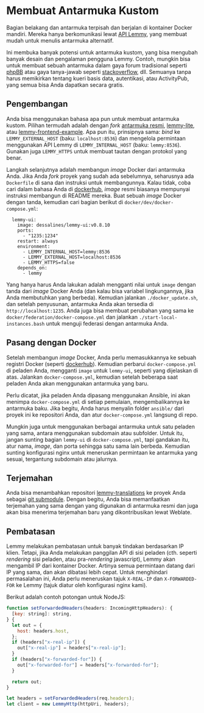 # Membuat Antarmuka Kustom

Bagian belakang dan antarmuka terpisah dan berjalan di kontainer Docker mandiri. Mereka hanya berkomunikasi lewat [API Lemmy](api_reference.md), yang membuat mudah untuk menulis antarmuka alternatif.

Ini membuka banyak potensi untuk antarmuka kustom, yang bisa mengubah banyak desain dan pengalaman pengguna Lemmy. Contoh, mungkin bisa untuk membuat sebuah antarmuka dalam gaya forum tradisional seperti [phpBB](https://www.phpbb.com/) atau gaya tanya-jawab seperti [stackoverflow](https://stackoverflow.com/), dll. Semuanya tanpa harus memikirkan tentang kueri basis data, autentikasi, atau ActivityPub, yang semua bisa Anda dapatkan secara gratis.

## Pengembangan

Anda bisa menggunakan bahasa apa pun untuk membuat antarmuka kustom. Pilihan termudah adalah dengan _fork_ [antarmuka resmi](https://github.com/LemmyNet/lemmy-ui), [lemmy-lite](https://github.com/IronOxidizer/lemmy-lite), atau [lemmy-frontend-example](https://github.com/LemmyNet/lemmy-front-end-example). Apa pun itu, prinsipnya sama: _bind_ ke `LEMMY_EXTERNAL_HOST` (baku: `localhost:8536`) dan mengelola permintaan menggunakan API Lemmy di `LEMMY_INTERNAL_HOST` (baku: `lemmy:8536`). Gunakan juga `LEMMY_HTTPS` untuk membuat tautan dengan protokol yang benar.

Langkah selanjutnya adalah membangun _image_ Docker dari antarmuka Anda. Jika Anda _fork_ proyek yang sudah ada sebelumnya, seharusnya ada `Dockerfile` di sana dan instruksi untuk membangunnya. Kalau tidak, coba cari dalam bahasa Anda di [dockerhub](https://hub.docker.com/), _image_ resmi biasanya mempunyai instruksi membangun di README mereka. Buat sebuah _image_ Docker dengan tanda, kemudian cari bagian berikut di `docker/dev/docker-compose.yml`:

```
  lemmy-ui:
    image: dessalines/lemmy-ui:v0.8.10
    ports:
      - "1235:1234"
    restart: always
    environment:
      - LEMMY_INTERNAL_HOST=lemmy:8536
      - LEMMY_EXTERNAL_HOST=localhost:8536
      - LEMMY_HTTPS=false
    depends_on:
      - lemmy
```

Yang hanya harus Anda lakukan adalah mengganti nilai untuk `image` dengan tanda dari _image_ Docker Anda (dan kalau bisa variabel lingkungannya, jika Anda membutuhkan yang berbeda). Kemudian jalankan `./docker_update.sh`, dan setelah penyusunan, antarmuka Anda akan tersedia di `http://localhost:1235`. Anda juga bisa membuat perubahan yang sama ke `docker/federation/docker-compose.yml` dan jalankan `./start-local-instances.bash` untuk menguji federasi dengan antarmuka Anda.

## Pasang dengan Docker

Setelah membangun _image_ Docker, Anda perlu memasukkannya ke sebuah registri Docker (seperti [dockerhub](https://hub.docker.com/)). Kemudian perbarui `docker-compose.yml` di peladen Anda, mengganti `image` untuk `lemmy-ui`, seperti yang dijelaskan di atas. Jalankan `docker-compose.yml`, kemudian setelah beberapa saat peladen Anda akan menggunakan antarmuka yang baru.

Perlu dicatat, jika peladen Anda dipasang menggunakan Ansible, ini akan menimpa `docker-compose.yml` di setiap pemulaian, mengembalikannya ke antarmuka baku. Jika begitu, Anda harus menyalin folder `ansible/` dari proyek ini ke repositori Anda, dan atur `docker-compose.yml` langsung di repo.

Mungkin juga untuk menggunakan berbagai antarmuka untuk satu peladen yang sama, antara menggunakan subdomain atau subfolder. Untuk itu, jangan sunting bagian `lemmy-ui` di `docker-compose.yml`, tapi gandakan itu, atur nama, _image_, dan porta sehingga satu sama lain berbeda. Kemudian sunting konfigurasi nginx untuk meneruskan permintaan ke antarmuka yang sesuai, tergantung subdomain atau jalurnya.

## Terjemahan

Anda bisa menambahkan repositori [lemmy-translations](https://github.com/LemmyNet/lemmy-translations) ke proyek Anda sebagai [git submodule](https://git-scm.com/book/id/v2/Git-Tools-Submodules). Dengan begitu, Anda bisa memanfaatkan terjemahan yang sama dengan yang digunakan di antarmuka resmi dan juga akan bisa menerima terjemahan baru yang dikontribusikan lewat Weblate.

## Pembatasan

Lemmy melakukan pembatasan untuk banyak tindakan berdasarkan IP klien. Tetapi, jika Anda melakukan panggilan API di sisi peladen (cth. seperti _rendering_ sisi peladen, atau pra-_rendering_ javascript), Lemmy akan mengambil IP dari kontainer Docker. Artinya semua permintaan datang dari IP yang sama, dan akan dibatasi lebih cepat. Untuk menghindari permasalahan ini, Anda perlu meneruskan tajuk `X-REAL-IP` dan `X-FORWARDED-FOR` ke Lemmy (tajuk diatur oleh konfigurasi nginx kami).

Berikut adalah contoh potongan untuk NodeJS:

```javascript
function setForwardedHeaders(headers: IncomingHttpHeaders): {
  [key: string]: string,
} {
  let out = {
    host: headers.host,
  };
  if (headers["x-real-ip"]) {
    out["x-real-ip"] = headers["x-real-ip"];
  }
  if (headers["x-forwarded-for"]) {
    out["x-forwarded-for"] = headers["x-forwarded-for"];
  }

  return out;
}

let headers = setForwardedHeaders(req.headers);
let client = new LemmyHttp(httpUri, headers);
```
